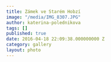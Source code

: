 ```yaml
---
title: Zámek ve Starém Hobzí
image: "/media/IMG_8307.JPG"
author: katerina-polednikova
tags: []
published: true
date: 2016-04-18 22:09:38.000000000 Z
category: gallery
layout: photo
---
```

